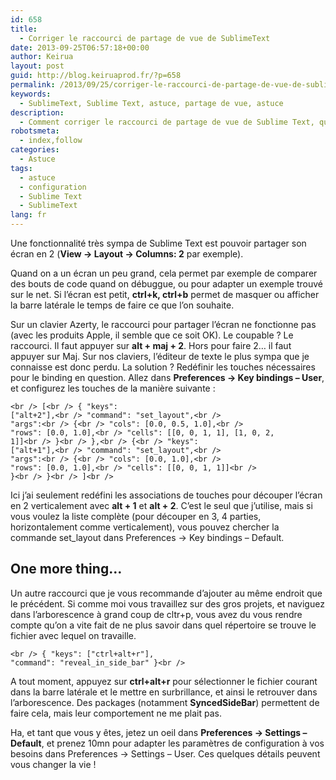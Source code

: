 ```yaml
---
id: 658
title:
  - Corriger le raccourci de partage de vue de SublimeText
date: 2013-09-25T06:57:18+00:00
author: Keirua
layout: post
guid: http://blog.keiruaprod.fr/?p=658
permalink: /2013/09/25/corriger-le-raccourci-de-partage-de-vue-de-sublimetext/
keywords:
  - SublimeText, Sublime Text, astuce, partage de vue, astuce
description:
  - Comment corriger le raccourci de partage de vue de Sublime Text, qui ne fonctionne pas sur les claviers AZERTY.
robotsmeta:
  - index,follow
categories:
  - Astuce
tags:
  - astuce
  - configuration
  - Sublime Text
  - SublimeText
lang: fr
---
```

Une fonctionnalité très sympa de Sublime Text est pouvoir partager son écran en 2 (**View -> Layout -> Columns: 2** par exemple).

Quand on a un écran un peu grand, cela permet par exemple de comparer des bouts de code quand on débuggue, ou pour adapter un exemple trouvé sur le net. Si l&rsquo;écran est petit, **ctrl+k, ctrl+b** permet de masquer ou afficher la barre latérale le temps de faire ce que l&rsquo;on souhaite.

Sur un clavier Azerty, le raccourci pour partager l&rsquo;écran ne fonctionne pas (avec les produits Apple, il semble que ce soit OK). Le coupable ? Le raccourci. Il faut appuyer sur **alt + maj + 2**. Hors pour faire 2&#8230; il faut appuyer sur Maj. Sur nos claviers, l&rsquo;éditeur de texte le plus sympa que je connaisse est donc perdu. La solution ? Redéfinir les touches nécessaires pour le binding en question. Allez dans **Preferences -> Key bindings &#8211; User**, et configurez les touches de la manière suivante :

<code lang="javascript">&lt;br />
[&lt;br />
    { "keys": ["alt+2"],&lt;br />
        "command": "set_layout",&lt;br />
        "args":&lt;br />
        {&lt;br />
            "cols": [0.0, 0.5, 1.0],&lt;br />
            "rows": [0.0, 1.0],&lt;br />
            "cells": [[0, 0, 1, 1], [1, 0, 2, 1]]&lt;br />
        }&lt;br />
    },&lt;br />
    {&lt;br />
        "keys": ["alt+1"],&lt;br />
        "command": "set_layout",&lt;br />
        "args":&lt;br />
        {&lt;br />
            "cols": [0.0, 1.0],&lt;br />
            "rows": [0.0, 1.0],&lt;br />
            "cells": [[0, 0, 1, 1]]&lt;br />
        }&lt;br />
    }&lt;br />
]&lt;br />
</code>

Ici j&rsquo;ai seulement redéfini les associations de touches pour découper l&rsquo;écran en 2 verticalement avec **alt + 1** et **alt + 2**. C&rsquo;est le seul que j&rsquo;utilise, mais si vous voulez la liste complète (pour découper en 3, 4 parties, horizontalement comme verticalement), vous pouvez chercher la commande set_layout dans Preferences -> Key bindings &#8211; Default.

## One more thing&#8230;

Un autre raccourci que je vous recommande d&rsquo;ajouter au même endroit que le précédent. Si comme moi vous travaillez sur des gros projets, et naviguez dans l&rsquo;arborescence à grand coup de cltr+p, vous avez du vous rendre compte qu&rsquo;on a vite fait de ne plus savoir dans quel répertoire se trouve le fichier avec lequel on travaille.

<code lang="javascript">&lt;br />
    { "keys": ["ctrl+alt+r"], "command": "reveal_in_side_bar" }&lt;br />
</code>

A tout moment, appuyez sur **ctrl+alt+r** pour sélectionner le fichier courant dans la barre latérale et le mettre en surbrillance, et ainsi le retrouver dans l&rsquo;arborescence. Des packages (notamment **SyncedSideBar**) permettent de faire cela, mais leur comportement ne me plait pas.

Ha, et tant que vous y êtes, jetez un oeil dans **Preferences -> Settings &#8211; Default**, et prenez 10mn pour adapter les paramètres de configuration à vos besoins dans Preferences -> Settings &#8211; User. Ces quelques détails peuvent vous changer la vie !